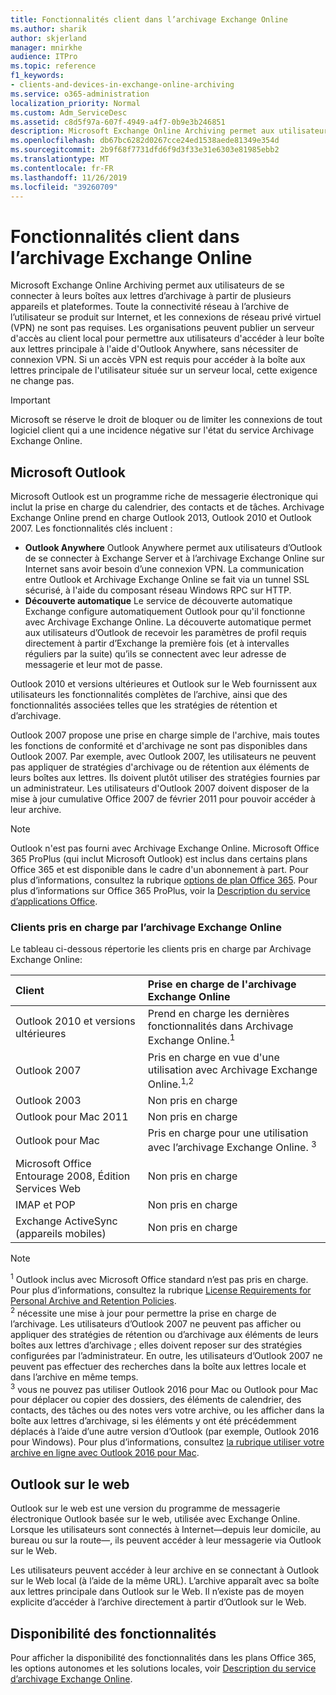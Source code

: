 ```yaml
---
title: Fonctionnalités client dans l’archivage Exchange Online
ms.author: sharik
author: skjerland
manager: mnirkhe
audience: ITPro
ms.topic: reference
f1_keywords:
- clients-and-devices-in-exchange-online-archiving
ms.service: o365-administration
localization_priority: Normal
ms.custom: Adm_ServiceDesc
ms.assetid: c8d5f97a-607f-4949-a4f7-0b9e3b246851
description: Microsoft Exchange Online Archiving permet aux utilisateurs de se connecter à leurs boîtes aux lettres d’archivage à partir de plusieurs appareils et plateformes. Toute la connectivité réseau à l’archive de l’utilisateur se produit sur Internet, et les connexions de réseau privé virtuel (VPN) ne sont pas requises. Les organisations peuvent publier un serveur d'accès au client local pour permettre aux utilisateurs d'accéder à leur boîte aux lettres principale à l'aide d'Outlook Anywhere, sans nécessiter de connexion VPN. Si un accès VPN est requis pour accéder à la boîte aux lettres principale de l'utilisateur située sur un serveur local, cette exigence ne change pas.
ms.openlocfilehash: db67bc6282d0267cce24ed1538aede81349e354d
ms.sourcegitcommit: 2b9f68f7731dfd6f9d3f33e31e6303e81985ebb2
ms.translationtype: MT
ms.contentlocale: fr-FR
ms.lasthandoff: 11/26/2019
ms.locfileid: "39260709"
---
```

# <a name="client-features-in-exchange-online-archiving"></a>Fonctionnalités client dans l’archivage Exchange Online

Microsoft Exchange Online Archiving permet aux utilisateurs de se connecter à leurs boîtes aux lettres d’archivage à partir de plusieurs appareils et plateformes. Toute la connectivité réseau à l’archive de l’utilisateur se produit sur Internet, et les connexions de réseau privé virtuel (VPN) ne sont pas requises. Les organisations peuvent publier un serveur d'accès au client local pour permettre aux utilisateurs d'accéder à leur boîte aux lettres principale à l'aide d'Outlook Anywhere, sans nécessiter de connexion VPN. Si un accès VPN est requis pour accéder à la boîte aux lettres principale de l'utilisateur située sur un serveur local, cette exigence ne change pas.
  
> [!IMPORTANT]
> Microsoft se réserve le droit de bloquer ou de limiter les connexions de tout logiciel client qui a une incidence négative sur l'état du service Archivage Exchange Online.
  
## <a name="microsoft-outlook"></a>Microsoft Outlook

Microsoft Outlook est un programme riche de messagerie électronique qui inclut la prise en charge du calendrier, des contacts et de tâches. Archivage Exchange Online prend en charge Outlook 2013, Outlook 2010 et Outlook 2007. Les fonctionnalités clés incluent :
  
- **Outlook Anywhere** Outlook Anywhere permet aux utilisateurs d’Outlook de se connecter à Exchange Server et à l’archivage Exchange Online sur Internet sans avoir besoin d’une connexion VPN. La communication entre Outlook et Archivage Exchange Online se fait via un tunnel SSL sécurisé, à l'aide du composant réseau Windows RPC sur HTTP.    
- **Découverte automatique** Le service de découverte automatique Exchange configure automatiquement Outlook pour qu'il fonctionne avec Archivage Exchange Online. La découverte automatique permet aux utilisateurs d’Outlook de recevoir les paramètres de profil requis directement à partir d’Exchange la première fois (et à intervalles réguliers par la suite) qu’ils se connectent avec leur adresse de messagerie et leur mot de passe. 

Outlook 2010 et versions ultérieures et Outlook sur le Web fournissent aux utilisateurs les fonctionnalités complètes de l’archive, ainsi que des fonctionnalités associées telles que les stratégies de rétention et d’archivage.
  
Outlook 2007 propose une prise en charge simple de l'archive, mais toutes les fonctions de conformité et d'archivage ne sont pas disponibles dans Outlook 2007. Par exemple, avec Outlook 2007, les utilisateurs ne peuvent pas appliquer de stratégies d'archivage ou de rétention aux éléments de leurs boîtes aux lettres. Ils doivent plutôt utiliser des stratégies fournies par un administrateur. Les utilisateurs d'Outlook 2007 doivent disposer de la mise à jour cumulative Office 2007 de février 2011 pour pouvoir accéder à leur archive.
  
> [!NOTE]
> Outlook n'est pas fourni avec Archivage Exchange Online. Microsoft Office 365 ProPlus (qui inclut Microsoft Outlook) est inclus dans certains plans Office 365 et est disponible dans le cadre d'un abonnement à part. Pour plus d’informations, consultez la rubrique [options de plan Office 365](../office-365-platform-service-description/office-365-plan-options.md). Pour plus d’informations sur Office 365 ProPlus, voir la [Description du service d’applications Office](../office-applications-service-description/office-applications-service-description.md). 
  
### <a name="clients-supported-by-exchange-online-archiving"></a>Clients pris en charge par l’archivage Exchange Online

Le tableau ci-dessous répertorie les clients pris en charge par Archivage Exchange Online:
  
|**Client**|**Prise en charge de l'archivage Exchange Online**|
|:-----|:-----|
|Outlook 2010 et versions ultérieures  <br/> |Prend en charge les dernières fonctionnalités dans Archivage Exchange Online.<sup>1</sup> <br/> |
|Outlook 2007  <br/> |Pris en charge en vue d'une utilisation avec Archivage Exchange Online.<sup>1,2</sup> <br/> |
|Outlook 2003  <br/> |Non pris en charge  <br/> |
|Outlook pour Mac 2011  <br/> |Non pris en charge  <br/> |
|Outlook pour Mac  <br/> |Pris en charge pour une utilisation avec l’archivage Exchange Online. <sup>3</sup> <br/> |
|Microsoft Office Entourage 2008, Édition Services Web  <br/> |Non pris en charge  <br/> |
|IMAP et POP  <br/> |Non pris en charge  <br/> |
|Exchange ActiveSync (appareils mobiles)  <br/> |Non pris en charge  <br/> |
   
> [!NOTE]
> <sup>1</sup> Outlook inclus avec Microsoft Office standard n’est pas pris en charge. Pour plus d’informations, consultez la rubrique [License Requirements for Personal Archive and Retention Policies](https://support.office.com/article/Outlook-license-requirements-for-Exchange-features-46B6B7C5-C3CA-43E5-8424-1E2807917C99). <br/> 
<sup>2</sup> nécessite une mise à jour pour permettre la prise en charge de l’archivage. Les utilisateurs d’Outlook 2007 ne peuvent pas afficher ou appliquer des stratégies de rétention ou d’archivage aux éléments de leurs boîtes aux lettres d’archivage ; elles doivent reposer sur des stratégies configurées par l’administrateur. En outre, les utilisateurs d’Outlook 2007 ne peuvent pas effectuer des recherches dans la boîte aux lettres locale et dans l’archive en même temps. <br/> 
<sup>3</sup> vous ne pouvez pas utiliser Outlook 2016 pour Mac ou Outlook pour Mac pour déplacer ou copier des dossiers, des éléments de calendrier, des contacts, des tâches ou des notes vers votre archive, ou les afficher dans la boîte aux lettres d’archivage, si les éléments y ont été précédemment déplacés à l’aide d’une autre version d’Outlook (par exemple, Outlook 2016 pour Windows). Pour plus d’informations, consultez [la rubrique utiliser votre archive en ligne avec Outlook 2016 pour Mac](https://support.office.com/article/Use-your-online-archive-with-Outlook-2016-for-Mac-45b8439c-2982-4b6b-9097-eed71dbfe238). 

## <a name="outlook-on-the-web"></a>Outlook sur le web

Outlook sur le web est une version du programme de messagerie électronique Outlook basée sur le web, utilisée avec Exchange Online. Lorsque les utilisateurs sont connectés à Internet&mdash;depuis leur domicile, au bureau ou sur la route&mdash;, ils peuvent accéder à leur messagerie via Outlook sur le Web.
  
Les utilisateurs peuvent accéder à leur archive en se connectant à Outlook sur le Web local (à l’aide de la même URL). L’archive apparaît avec sa boîte aux lettres principale dans Outlook sur le Web. Il n’existe pas de moyen explicite d’accéder à l’archive directement à partir d’Outlook sur le Web.
  
## <a name="feature-availability"></a>Disponibilité des fonctionnalités

Pour afficher la disponibilité des fonctionnalités dans les plans Office 365, les options autonomes et les solutions locales, voir [Description du service d’archivage Exchange Online](exchange-online-archiving-service-description.md).